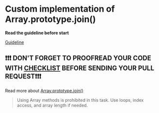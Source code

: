 # Custom implementation of Array.prototype.join()

**Read the guideline before start**

[Guideline](https://github.com/mate-academy/js_task-guideline/blob/master/README.md)

## ❗️❗️❗️ DON'T FORGET TO PROOFREAD YOUR CODE WITH [CHECKLIST](https://github.com/mate-academy/js_array-method-join/blob/master/checklist.md) BEFORE SENDING YOUR PULL REQUEST❗️❗️❗️

Read more about [Array.prototype.join()](https://developer.mozilla.org/en-US/docs/Web/JavaScript/Reference/Global_Objects/Array/join)

> Using Array methods is prohibited in this task. Use loops, index access, and array length if needed.
